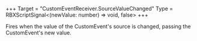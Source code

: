 +++
Target = "CustomEventReceiver.SourceValueChanged"
Type = RBXScriptSignal<(newValue: number) => void, false>
+++

Fires when the value of the CustomEvent's source is changed, passing the CustomEvent's new value.